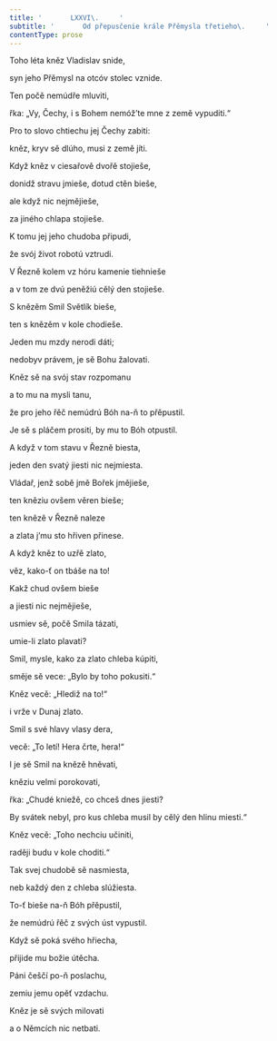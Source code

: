 ```yaml
---
title: '       LXXVI\.     '
subtitle: '       Od přepusčenie krále Přěmysla třetieho\.     '
contentType: prose
---
```


Toho léta kněz Vladislav snide,

syn jeho Přěmysl na otcóv stolec vznide.

Ten počě nemúdře mluviti,

řka: „Vy, Čechy, i s Bohem nemóž’te mne z země vypuditi.“

Pro to slovo chtiechu jej Čechy zabiti:

kněz, kryv sě dlúho, musi z země jíti.

Když kněz v ciesařově dvořě stojieše,

donidž stravu jmieše, dotud ctěn bieše,

ale když nic nejmějieše,

za jiného chlapa stojieše.

K tomu jej jeho chudoba připudi,

že svój život robotú vztrudi.

V Řezně kolem vz hóru kamenie tiehnieše

a v tom ze dvú peněžiú cělý den stojieše.

S knězěm Smil Světlík bieše,

ten s knězěm v kole chodieše.

Jeden mu mzdy nerodi dáti;

nedobyv právem, je sě Bohu žalovati.

Kněz sě na svój stav rozpomanu

a to mu na mysli tanu,

že pro jeho řěč nemúdrú Bóh na-ň to přěpustil.

Je sě s pláčem prositi, by mu to Bóh otpustil.

A když v tom stavu v Řezně biesta,

jeden den svatý jiesti nic nejmiesta.

Vládař, jenž sobě jmě Bořek jmějieše,

ten kněziu ovšem věren bieše;

ten knězě v Řezně naleze

a zlata j’mu sto hřiven přinese.

A když kněz to uzřě zlato,

věz, kako-ť on tbáše na to!

Kakž chud ovšem bieše

a jiesti nic nejmějieše,

usmiev sě, počě Smila tázati,

umie-li zlato plavati?

Smil, mysle, kako za zlato chleba kúpiti,

směje sě vece: „Bylo by toho pokusiti.“

Kněz vecě: „Hlediž na to!“

i vrže v Dunaj zlato.

Smil s své hlavy vlasy dera,

vecě: „To letí! Hera črte, hera!“

I je sě Smil na knězě hněvati,

kněziu velmi porokovati,

řka: „Chudé kniežě, co chceš dnes jiesti?

By svátek nebyl, pro kus chleba musil by cělý den hlinu miesti.“

Kněz vecě: „Toho nechciu učiniti,

raději budu v kole choditi.“

Tak svej chudobě sě nasmiesta,

neb každý den z chleba slúžiesta.

To-ť bieše na-ň Bóh přěpustil,

že nemúdrú řěč z svých úst vypustil.

Když sě poká svého hřiecha,

přijide mu božie útěcha.

Páni češčí po-ň poslachu,

zemiu jemu opěť vzdachu.

Kněz je sě svých milovati

a o Němcích nic netbati.
